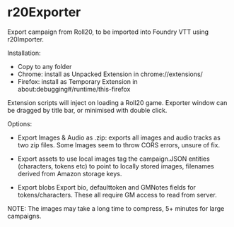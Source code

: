 # r20Exporter
Export campaign from Roll20, to be imported into Foundry VTT using r20Importer.

Installation:
  - Copy to any folder
  - Chrome: install as Unpacked Extension in chrome://extensions/
  - Firefox: install as Temporary Extension in about:debugging#/runtime/this-firefox

Extension scripts will inject on loading a Roll20 game. Exporter window can be
dragged by title bar, or minimised with double click.

Options:
  - Export Images & Audio as .zip: 
      exports all images and audio tracks as two zip files. Some Images seem to
      throw CORS errors, unsure of fix.
      
  - Export assets to use local images
      tag the campaign.JSON entities (characters, tokens etc) to point to locally 
      stored images, filenames derived from Amazon storage keys.
      
  - Export blobs
      Export bio, defaulttoken and GMNotes fields for tokens/characters. These all
      require GM access to read from server.

NOTE: The images may take a long time to compress, 5+ minutes for large campaigns.
